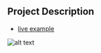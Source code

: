 ## Project Description

* [live example](https://learning-zone.github.io/bootstrap-css-interview-questions/startbootstrap-sb-admin-2-1.0.5)

![alt text](https://github.com/learning-zone/Bootstrap-CSS/blob/master/assets/startbootstrap-sb-admin-2-1.0.5.png "startbootstrap-sb-admin-2-1.0.5")
